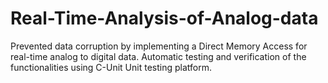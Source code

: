 # Real-Time-Analysis-of-Analog-data
Prevented data corruption by implementing a Direct Memory Access for real-time analog to digital data. Automatic testing and verification of the functionalities using C-Unit Unit testing platform.
